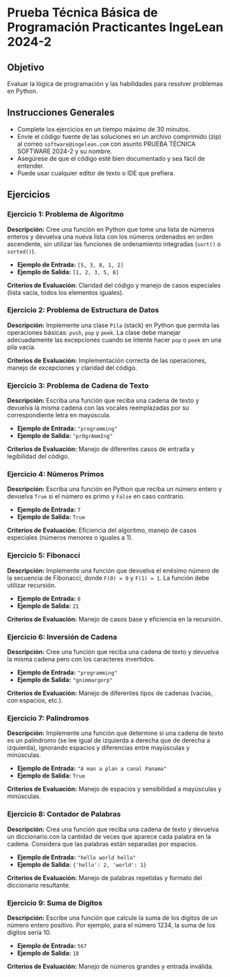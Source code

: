 # **Prueba Técnica Básica de Programación Practicantes IngeLean 2024-2**

## **Objetivo**

Evaluar la lógica de programación y las habilidades para resolver problemas en Python.

## **Instrucciones Generales**

- Complete los ejercicios en un tiempo máximo de 30 minutos.
- Envíe el código fuente de las soluciones en un archivo comprimido (zip) al correo `software@ingelean.com` con asunto PRUEBA TÉCNICA SOFTWARE 2024-2 y su nombre.
- Asegúrese de que el código esté bien documentado y sea fácil de entender.
- Puede usar cualquier editor de texto o IDE que prefiera.

## **Ejercicios**

### **Ejercicio 1: Problema de Algoritmo**

**Descripción:** Cree una función en Python que tome una lista de números enteros y devuelva una nueva lista con los
números ordenados en orden ascendente, sin utilizar las funciones de ordenamiento integradas (`sort()` o `sorted()`).

- **Ejemplo de Entrada:** `[5, 3, 8, 1, 2]`
- **Ejemplo de Salida:** `[1, 2, 3, 5, 8]`

**Criterios de Evaluación:** Claridad del código y manejo de casos especiales (lista vacía, todos los elementos iguales).

### **Ejercicio 2: Problema de Estructura de Datos**

**Descripción:** Implemente una clase `Pila` (stack) en Python que permita las operaciones básicas: `push`, `pop`
y `peek`. La clase debe manejar adecuadamente las excepciones cuando se intente hacer `pop` o `peek` en una pila vacía.

**Criterios de Evaluación:** Implementación correcta de las operaciones, manejo de excepciones y claridad del código.

### **Ejercicio 3: Problema de Cadena de Texto**

**Descripción:** Escriba una función que reciba una cadena de texto y devuelva la misma cadena con las vocales
reemplazadas por su correspondiente letra en mayúscula.

- **Ejemplo de Entrada:** `"programming"`
- **Ejemplo de Salida:** `"prOgrAmmIng"`

**Criterios de Evaluación:** Manejo de diferentes casos de entrada y legibilidad del código.

### **Ejercicio 4: Números Primos**

**Descripción:** Escriba una función en Python que reciba un número entero y devuelva `True` si el número es primo
y `False` en caso contrario.

- **Ejemplo de Entrada:** `7`
- **Ejemplo de Salida:** `True`

**Criterios de Evaluación:** Eficiencia del algoritmo, manejo de casos especiales (números menores o iguales a 1).

### **Ejercicio 5: Fibonacci**

**Descripción:** Implemente una función que devuelva el enésimo número de la secuencia de Fibonacci, donde `F(0) = 0`
y `F(1) = 1`. La función debe utilizar recursión.

- **Ejemplo de Entrada:** `8`
- **Ejemplo de Salida:** `21`

**Criterios de Evaluación:** Manejo de casos base y eficiencia en la recursión.

### **Ejercicio 6: Inversión de Cadena**

**Descripción:** Cree una función que reciba una cadena de texto y devuelva la misma cadena pero con los caracteres
invertidos.

- **Ejemplo de Entrada:** `"programming"`
- **Ejemplo de Salida:** `"gnimmargorp"`

**Criterios de Evaluación:** Manejo de diferentes tipos de cadenas (vacías, con espacios, etc.).

### **Ejercicio 7: Palíndromos**

**Descripción:** Implemente una función que determine si una cadena de texto es un palíndromo (se lee igual de izquierda
a derecha que de derecha a izquierda), ignorando espacios y diferencias entre mayúsculas y minúsculas.

- **Ejemplo de Entrada:** `"A man a plan a canal Panama"`
- **Ejemplo de Salida:** `True`

**Criterios de Evaluación:** Manejo de espacios y sensibilidad a mayúsculas y minúsculas.

### **Ejercicio 8: Contador de Palabras**

**Descripción:** Crea una función que reciba una cadena de texto y devuelva un diccionario con la cantidad de veces que
aparece cada palabra en la cadena. Considera que las palabras están separadas por espacios.

- **Ejemplo de Entrada:** `"hello world hello"`
- **Ejemplo de Salida:** `{'hello': 2, 'world': 1}`

**Criterios de Evaluación:** Manejo de palabras repetidas y formato del diccionario resultante.

### **Ejercicio 9: Suma de Dígitos**

**Descripción:** Escribe una función que calcule la suma de los dígitos de un número entero positivo. Por ejemplo, para
el número 1234, la suma de los dígitos sería 10.

- **Ejemplo de Entrada:** `567`
- **Ejemplo de Salida:** `18`

**Criterios de Evaluación:** Manejo de números grandes y entrada inválida.
